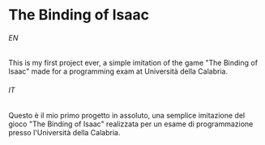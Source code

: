 # The Binding of Isaac

###### EN
This is my first project ever, a simple imitation of the game "The Binding of Isaac" made for a programming exam at Università della Calabria.

###### IT
Questo è il mio primo progetto in assoluto, una semplice imitazione del gioco "The Binding of Isaac" realizzata per un esame di programmazione presso l'Università della Calabria.
